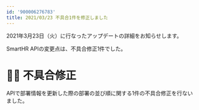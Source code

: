 ```yaml
---
id: '900006276783'
title: 2021/03/23 不具合1件を修正しました
---
```

2021年3月23日（火）に行なったアップデートの詳細をお知らせします。

SmartHR APIの変更点は、不具合修正1件でした。

# 👨‍⚕️ 不具合修正

APIで部署情報を更新した際の部署の並び順に関する1件の不具合修正を行ないました。
